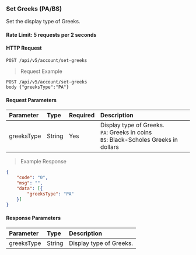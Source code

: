 ### Set Greeks (PA/BS)

Set the display type of Greeks.

#### Rate Limit: 5 requests per 2 seconds

#### HTTP Request

`POST /api/v5/account/set-greeks`


> Request Example

```wiki
POST /api/v5/account/set-greeks 
body {"greeksType":"PA"}

```


#### Request Parameters

| Parameter     | Type   | Required | Description                                           |
| :--------- | :----- | :------- | :--------------------------------------------- |
| greeksType | String | Yes       | Display  type of Greeks.<br>`PA`: Greeks in coins<br />`BS`: Black-Scholes Greeks in dollars |


> Example Response

```json
{
	"code": "0",
	"msg": "",
	"data": [{
		"greeksType": "PA"
	}]
}
```

#### Response Parameters

| Parameter     | Type   | Description                 |
| :--------- | :----- | :------------------- |
| greeksType | String | Display type of Greeks. |

